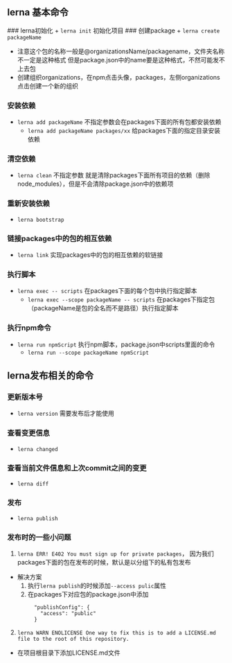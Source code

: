 ## lerna 基本命令
### lerna初始化
+ `lerna init` 初始化项目
### 创建package
+ `lerna create packageName`
  + 注意这个包的名称一般是@organizationsName/packagename，文件夹名称不一定是这种格式 但是package.json中的name要是这种格式，不然可能发不上去包
  + 创建组织organizations，在npm点击头像，packages，左侧organizations点击创建一个新的组织
### 安装依赖
+ `lerna add packageName` 不指定参数会在packages下面的所有包都安装依赖
  + `lerna add packageName packages/xx` 给packages下面的指定目录安装依赖
### 清空依赖
+ `lerna clean` 不指定参数 就是清除packages下面所有项目的依赖（删除node_modules），但是不会清除package.json中的依赖项
### 重新安装依赖
+ `lerna bootstrap`
### 链接packages中的包的相互依赖
+ `lerna link` 实现packages中的包的相互依赖的软链接
### 执行脚本
+ `lerna exec -- scripts` 在packages下面的每个包中执行指定脚本
  + `lerna exec --scope packageName -- scripts` 在packages下指定包（packageName是包的全名而不是路径）执行指定脚本
### 执行npm命令
+ `lerna run npmScript` 执行npm脚本，package.json中scripts里面的命令
  + `lerna run --scope packageName npmScript`


## lerna发布相关的命令
### 更新版本号
+ `lerna version` 需要发布后才能使用
### 查看变更信息
+ `lerna changed`
### 查看当前文件信息和上次commit之间的变更
+ `lerna diff`
### 发布
+ `lerna publish`

### 发布时的一些小问题
1. `lerna ERR! E402 You must sign up for private packages`， 因为我们packages下面的包在发布的时候，默认是以分组下的私有包发布
  + 解决方案
    1. 执行`lerna publish`的时候添加`--access pulic`属性
    2. 在packages下对应包的package.json中添加
        ```
          "publishConfig": {
            "access": "public"
          }
        ```
2. `lerna WARN ENOLICENSE One way to fix this is to add a LICENSE.md file to the root of this repository.`
  + 在项目根目录下添加LICENSE.md文件
